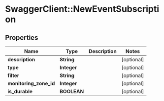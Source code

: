 # SwaggerClient::NewEventSubscription

## Properties
Name | Type | Description | Notes
------------ | ------------- | ------------- | -------------
**description** | **String** |  | [optional] 
**type** | **Integer** |  | [optional] 
**filter** | **String** |  | [optional] 
**monitoring_zone_id** | **Integer** |  | [optional] 
**is_durable** | **BOOLEAN** |  | [optional] 

